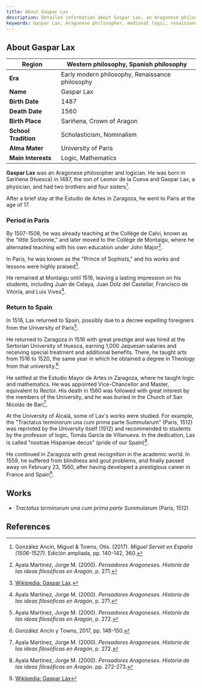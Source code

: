 ```yaml
---
title: About Gaspar Lax
description: Detailed information about Gaspar Lax, an Aragonese philosopher and logician.
keywords: Gaspar Lax, Aragonese philosopher, medieval logic, renaissance logic, Collège de Calvi, Collège de Montaigu, University of Zaragoza, Tractatus terminorum
---
```


## About Gaspar Lax

| **Region**           | Western philosophy, Spanish philosophy |
|----------------------|----------------------------------------|
| **Era**              | Early modern philosophy, Renaissance philosophy |
| **Name**             | Gaspar Lax                             |
| **Birth Date**       | 1487                                   |
| **Death Date**       | 1560                                   |
| **Birth Place**      | Sariñena, Crown of Aragon              |
| **School Tradition** | Scholasticism, Nominalism              |
| **Alma Mater**       | University of Paris                    |
| **Main Interests**   | Logic, Mathematics                     |

**Gaspar Lax** was an Aragonese philosopher and logician. He was born in Sariñena (Huesca) in 1487, the son of Leonor de la Cueva and Gaspar Lax, a physician, and had two brothers and four sisters[^1].

After a brief stay at the Estudio de Artes in Zaragoza, he went to Paris at the age of 17.

### Period in Paris
By 1507-1508, he was already teaching at the Collège de Calvi, known as the "little Sorbonne," and later moved to the Collège de Montaigu, where he alternated teaching with his own education under John Major[^2].

In Paris, he was known as the "Prince of Sophists," and his works and lessons were highly praised[^3].

He remained at Montaigu until 1516, leaving a lasting impression on his students, including Juan de Celaya, Juan Dolz del Castellar, Francisco de Vitoria, and Luis Vives[^4].

### Return to Spain
In 1516, Lax returned to Spain, possibly due to a decree expelling foreigners from the University of Paris[^5].

He returned to Zaragoza in 1516 with great prestige and was hired at the Sertorian University of Huesca, earning 1,000 Jaquesan salaries and receiving special treatment and additional benefits. There, he taught arts from 1516 to 1520, the same year in which he obtained a degree in Theology from that university.[^6]

He settled at the Estudio Mayor de Artes in Zaragoza, where he taught logic and mathematics. He was appointed Vice-Chancellor and Master, equivalent to Rector. His death in 1560 was followed with great interest by the members of the University, and he was buried in the Church of San Nicolás de Bari[^7].

At the University of Alcalá, some of Lax's works were studied. For example, the "Tractatus terminorum una cum prima parte Summularum" (Paris, 1512) was reprinted by the University itself (1512) and recommended to students by the professor of logic, Tomás García de Villanueva. In the dedication, Lax is called "nostrae Hispaniae decus" (pride of our Spain)[^8].

He continued in Zaragoza with great recognition in the academic world. In 1559, he suffered from blindness and gout problems, and finally passed away on February 23, 1560, after having developed a prestigious career in France and Spain[^9].

## Works

- *Tractatus terminorum una cum prima parte Summularum* (Paris, 1512)

## References

[^1]: González Ancín, Miguel & Towns, Otis. (2017). *Miguel Servet en España (1506-1527)*. Edición ampliada, pp. 140-142, 360.

[^2]: Ayala Martínez, Jorge M. (2000). *Pensadores Aragoneses. Historia de las ideas filosóficas en Aragón*, p. 271.

[^3]: [Wikipedia: Gaspar Lax](https://en.wikipedia.org/wiki/Gaspar_Lax).

[^4]: Ayala Martínez, Jorge M. (2000). *Pensadores Aragoneses. Historia de las ideas filosóficas en Aragón*, p. 271.

[^5]: Ayala Martínez, Jorge M. (2000). *Pensadores Aragoneses. Historia de las ideas filosóficas en Aragón*, p. 272.

[^6]: González Ancín y Towns, 2017, pp. 148-150.

[^7]: Ayala Martínez, Jorge M. (2000). *Pensadores Aragoneses. Historia de las ideas filosóficas en Aragón*, p. 272.

[^8]: Ayala Martínez, Jorge M. (2000). *Pensadores Aragoneses. Historia de las ideas filosóficas en Aragón*. pp. 272-273.

[^9]: [Wikipedia: Gaspar Lax](https://es.wikipedia.org/wiki/Gaspar_Lax)
